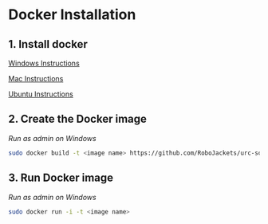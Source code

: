 # Docker Installation

## 1. Install docker

[Windows Instructions](https://docs.docker.com/desktop/windows/install/)

[Mac Instructions](https://docs.docker.com/desktop/mac/install/)

[Ubuntu Instructions](https://docs.docker.com/engine/install/ubuntu/)

## 2. Create the Docker image
*Run as admin on Windows*

```bash
sudo docker build -t <image name> https://github.com/RoboJackets/urc-software.git
```

## 3. Run Docker image
*Run as admin on Windows*

```bash
sudo docker run -i -t <image name>
```

